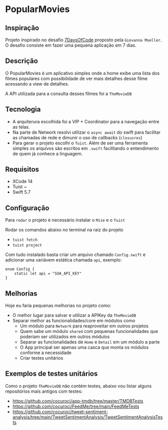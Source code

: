 # PopularMovies

## Inspiração

Projeto inspirado no desafio [7DaysOfCode](https://7daysofcode.io/matricula/ios) proposto pela `Giovanna Moeller`. O desafio consiste em fazer uma pequena aplicação em 7 dias.

## Descrição

O PopularMovies é um aplicativo simples onde a home exibe uma lista dos filmes populares com possibilidade de ver mais detalhes desse filme acessando a view de detalhes.

A API utilizada para a consulta desses filmes foi a `TheMovieDB`

## Tecnologia

- A arquiterura escolhida foi a VIP + Coordinator para a navegação entre as telas.
- Na parte de Network resolvi utilizar o `async await` do swift para facilitar as chamadas de rede e dimunir o uso de callbacks (`closusres`)
- Para gerar o projeto escolhi o `Tuist`. Além de ser uma ferramenta simples os arquivos são escritos em `.swift` facilitando o entendimento de quem já conhece a linguagem.

## Requisitos

- XCode 14
- Tuist ~
- Swift 5.7

## Configuração

Para `rodar` o projeto é necessário instalar o `Mise` e o `Tuist`

Rodar os comandos abaixo no terminal na raiz do projeto
- `tuist fetch`
- `tuist project`

Com tudo instalado basta criar um arquivo chamado `Config.swift` e adicionar uma variávem estática chamada `api`, exemplo:

```
enum Config {
    static let api = "SUA_API_KEY"
}
```

## Melhorias

Hoje eu faria pequenas melhorias no projeto como:
- O melhor lugar para salvar e utilizar a APIKey da `TheMovieDB`
- Separar melhor as funcionalidades/core em módulos como
    - Um módulo para `Network` para reaproveitar em outros projetos
    - Quem sabe um módulo `shared` com pequenas funcionalidades que poderiam ser utilizados em outros módulos
    - Separar as funcionalidades de `Home` e `Detail` em um módulo a parte
    - O App principal ser apenas uma casca que monta os módulos conforme a necessidade
    - Criar testes unitários

## Exemplos de testes unitários

Como o projeto `TheMovieDB` não contém testes, abaixo vou listar alguns repositórios mais antigos com testes:
- <https://github.com/cocuroci/app-tmdb/tree/master/TMDBTests>
- <https://github.com/cocuroci/FeedMe/tree/main/FeedMeTests>
- <https://github.com/cocuroci/tweet-sentiment-analysis/tree/main/TweetSentimentAnalysis/TweetSentimentAnalysisTests>